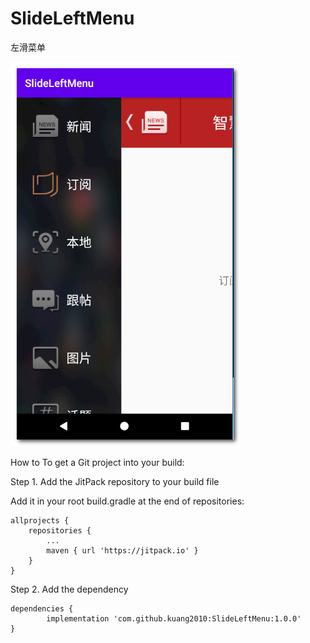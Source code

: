 # SlideLeftMenu
左滑菜单

![Image text](1.png)



How to
To get a Git project into your build:

Step 1. Add the JitPack repository to your build file


Add it in your root build.gradle at the end of repositories:


	allprojects {
		repositories {
			...
			maven { url 'https://jitpack.io' }
		}
	}

Step 2. Add the dependency


	dependencies {
	        implementation 'com.github.kuang2010:SlideLeftMenu:1.0.0'
	}
